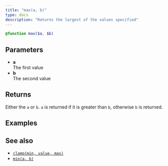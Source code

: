 ```yaml
---
title: "max(a, b)"
type: docs
description: "Returns the largest of the values specified"
---
```

```scss
@function max($a, $b)
```

## Parameters
- **a**  
  The first value
- **b**  
  The second value

## Returns
Either the `a` or `b`. `a` is returned if it is greater than `b`, otherwise `b` 
is returned.

## Examples


## See also
- [`clamp(min, value, max)`](/menus/scss/functions/clamp)
- [`min(a, b)`](/menus/scss/functions/min)